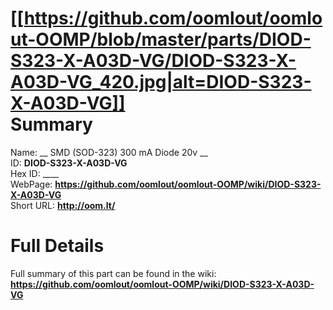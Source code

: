 
[[https://github.com/oomlout/oomlout-OOMP/blob/master/parts/DIOD-S323-X-A03D-VG/DIOD-S323-X-A03D-VG_420.jpg|alt=DIOD-S323-X-A03D-VG]]     
Summary
=================
  
Name: __ SMD (SOD-323) 300 mA Diode 20v __    
ID: __DIOD-S323-X-A03D-VG__   
Hex ID: ____   
WebPage: __https://github.com/oomlout/oomlout-OOMP/wiki/DIOD-S323-X-A03D-VG__   
Short URL: __http://oom.lt/__   

Full Details
==========================
Full summary of this part can be found in the wiki:   
__https://github.com/oomlout/oomlout-OOMP/wiki/DIOD-S323-X-A03D-VG__    


